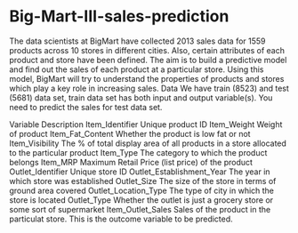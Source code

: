# Big-Mart-III-sales-prediction
The data scientists at BigMart have collected 2013 sales data for 1559 products across 10 stores in different cities. 
Also, certain attributes of each product and store have been defined. The aim is to build a predictive model 
and find out the sales of each product at a particular store. Using this model, 
BigMart will try to understand the properties of products and stores which play a key role in increasing sales. 
Data
We have train (8523) and test (5681) data set, train data set has both input and output variable(s). You need to predict the sales for test data set.
 
Variable
Description
Item_Identifier
Unique product ID
Item_Weight
Weight of product
Item_Fat_Content
Whether the product is low fat or not
Item_Visibility
The % of total display area of all products in a store allocated to the particular product
Item_Type
The category to which the product belongs
Item_MRP
Maximum Retail Price (list price) of the product
Outlet_Identifier
Unique store ID
Outlet_Establishment_Year
The year in which store was established
Outlet_Size
The size of the store in terms of ground area covered
Outlet_Location_Type
The type of city in which the store is located
Outlet_Type
Whether the outlet is just a grocery store or some sort of supermarket
Item_Outlet_Sales
Sales of the product in the particulat store. This is the outcome variable to be predicted.
